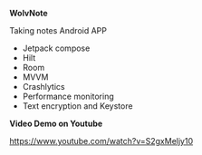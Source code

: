 **WolvNote**

Taking notes Android APP

- Jetpack compose
- Hilt
- Room
- MVVM
- Crashlytics
- Performance monitoring
- Text encryption and Keystore

**Video Demo on Youtube**

https://www.youtube.com/watch?v=S2gxMeljy10
